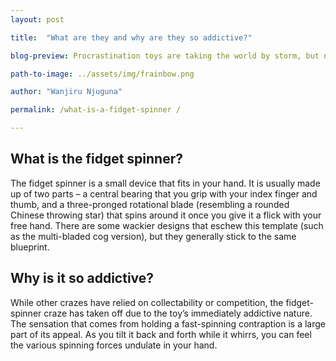 ```yaml
---
layout: post

title:  "What are they and why are they so addictive?"

blog-preview: Procrastination toys are taking the world by storm, but none of them are dominating the market quite like the fidget spinner

path-to-image: ../assets/img/frainbow.png

author: "Wanjiru Njuguna"

permalink: /what-is-a-fidget-spinner /

---
```


 ## What is the fidget spinner?

 The fidget spinner is a small device that fits in your hand. It is usually made up of two parts – a central bearing that you grip with your index finger and thumb, and a three-pronged rotational blade (resembling a rounded Chinese throwing star) that spins around it once you give it a flick with your free hand. There are some wackier designs that eschew this template (such as the multi-bladed cog version), but they generally stick to the same blueprint.

 ## Why is it so addictive?

While other crazes have relied on collectability or competition, the fidget-spinner craze has taken off due to the toy’s immediately addictive nature. The sensation that comes from holding a fast-spinning contraption is a large part of its appeal. As you tilt it back and forth while it whirrs, you can feel the various spinning forces undulate in your hand.